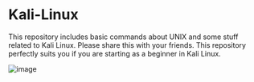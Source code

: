 # Kali-Linux

This repository includes basic commands about UNIX and some stuff related to Kali Linux. Please share this with your friends. This repository perfectly suits you if you are starting as a beginner in Kali Linux.

![image](https://drive.google.com/uc?export=view&id=1Tlnn0krMrwC61eo5G-ck27Eg6iHMQg_j)
